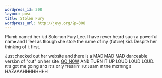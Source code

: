 ```yaml
--- 
wordpress_id: 308
layout: post
title: Stolen Fury
wordpress_url: http://jevy.org/?p=308
---
```

Plumb named her kid Solomon Fury Lee.  I have never heard such a powerful name and I feel as though she stole the name of my (future) kid.  Despite her thinking of it first.

Just checked out her website and there is a MAD MAD MAD danceable version of "cut" on her site.  <a href="http://www.plumbinfo.com">GO NOW</a> AND TURN IT UP LOUD LOUD LOUD.  It's got me going and it's only freakin' 10:38am in the morning!! HAZAAAHHHHHHHH
